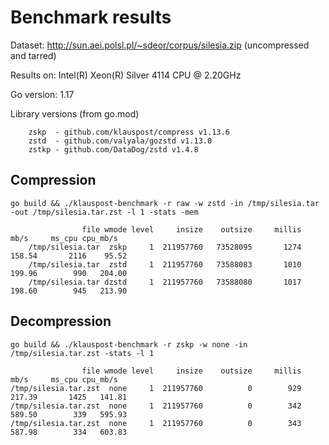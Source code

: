 # Benchmark results

Dataset: http://sun.aei.polsl.pl/~sdeor/corpus/silesia.zip (uncompressed and tarred)

Results on: Intel(R) Xeon(R) Silver 4114 CPU @ 2.20GHz

Go version: 1.17

Library versions (from go.mod)
```
	zskp  - github.com/klauspost/compress v1.13.6
	zstd  - github.com/valyala/gozstd v1.13.0
	zstkp - github.com/DataDog/zstd v1.4.8
```

## Compression
```
go build && ./klauspost-benchmark -r raw -w zstd -in /tmp/silesia.tar -out /tmp/silesia.tar.zst -l 1 -stats -mem
```

```
                file wmode level     insize    outsize     millis     mb/s     ms_cpu cpu_mb/s
    /tmp/silesia.tar  zskp     1  211957760   73528095       1274   158.54       2116    95.52
    /tmp/silesia.tar  zstd     1  211957760   73588083       1010   199.96        990   204.00
    /tmp/silesia.tar dzstd     1  211957760   73588080       1017   198.60        945   213.90
```

## Decompression
```
go build && ./klauspost-benchmark -r zskp -w none -in /tmp/silesia.tar.zst -stats -l 1
```

```
                file wmode level     insize    outsize     millis     mb/s     ms_cpu cpu_mb/s
/tmp/silesia.tar.zst  none     1  211957760          0        929   217.39       1425   141.81
/tmp/silesia.tar.zst  none     1  211957760          0        342   589.50        339   595.93
/tmp/silesia.tar.zst  none     1  211957760          0        343   587.98        334   603.83
```
